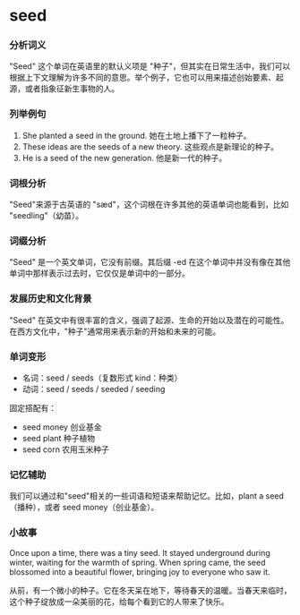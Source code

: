 # seed

### 分析词义

  

"Seed" 这个单词在英语里的默认义项是 "种子"，但其实在日常生活中，我们可以根据上下文理解为许多不同的意思。举个例子，它也可以用来描述创始要素、起源，或者指象征新生事物的人。

  

### 列举例句

  

1.  She planted a seed in the ground. 她在土地上播下了一粒种子。
2.  These ideas are the seeds of a new theory. 这些观点是新理论的种子。
3.  He is a seed of the new generation. 他是新一代的种子。

  

### 词根分析

  

"Seed"来源于古英语的 "sæd"，这个词根在许多其他的英语单词也能看到，比如 "seedling"（幼苗）。

  

### 词缀分析

  

"Seed" 是一个英文单词，它没有前缀。其后缀 -ed 在这个单词中并没有像在其他单词中那样表示过去时，它仅仅是单词中的一部分。

  

### 发展历史和文化背景

  

"Seed" 在英文中有很丰富的含义，强调了起源、生命的开始以及潜在的可能性。在西方文化中，"种子"通常用来表示新的开始和未来的可能。

  

### 单词变形

  

*   名词：seed / seeds（复数形式 kind：种类）
*   动词：seed / seeds / seeded / seeding

  

固定搭配有：

  

*   seed money 创业基金
*   seed plant 种子植物
*   seed corn 农用玉米种子

  

### 记忆辅助

  

我们可以通过和"seed"相关的一些词语和短语来帮助记忆。比如，plant a seed（播种），或者 seed money（创业基金）。

  

### 小故事

  

Once upon a time, there was a tiny seed. It stayed underground during winter, waiting for the warmth of spring. When spring came, the seed blossomed into a beautiful flower, bringing joy to everyone who saw it.

  

从前，有一个微小的种子。它在冬天呆在地下，等待春天的温暖。当春天来临时，这个种子绽放成一朵美丽的花，给每个看到它的人带来了快乐。
